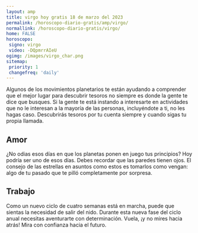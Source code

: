 ```yaml
---
layout: amp
title: virgo hoy gratis 18 de marzo del 2023 
permalink: /horoscopo-diario-gratis/amp/virgo/
normallink: /horoscopo-diario-gratis/virgo/
home: FALSE
horoscopo:
 signo: virgo
 video: -DQpmrrAIeU
ogimg: /images/virgo_char.png
sitemap:
 priority: 1
 changefreq: 'daily'
---
```



Algunos de los movimientos planetarios te están ayudando a comprender que el mejor lugar para descubrir tesoros no siempre es donde la gente te dice que busques. Si la gente te está instando a interesarte en actividades que no le interesan a la mayoría de las personas, incluyéndote a ti, no les hagas caso. Descubrirás tesoros por tu cuenta siempre y cuando sigas tu propia llamada.

## Amor

¿No odias esos días en que los planetas ponen en juego tus principios? Hoy podría ser uno de esos días. Debes recordar que las paredes tienen ojos. El consejo de las estrellas en asuntos como estos es tomarlos como vengan: algo de tu pasado que te pilló completamente por sorpresa.

## Trabajo

Como un nuevo ciclo de cuatro semanas está en marcha, puede que sientas la necesidad de salir del nido. Durante esta nueva fase del ciclo anual necesitas aventurarte con determinación. Vuela, ¡y no mires hacia atrás! Mira con confianza hacia el futuro.
